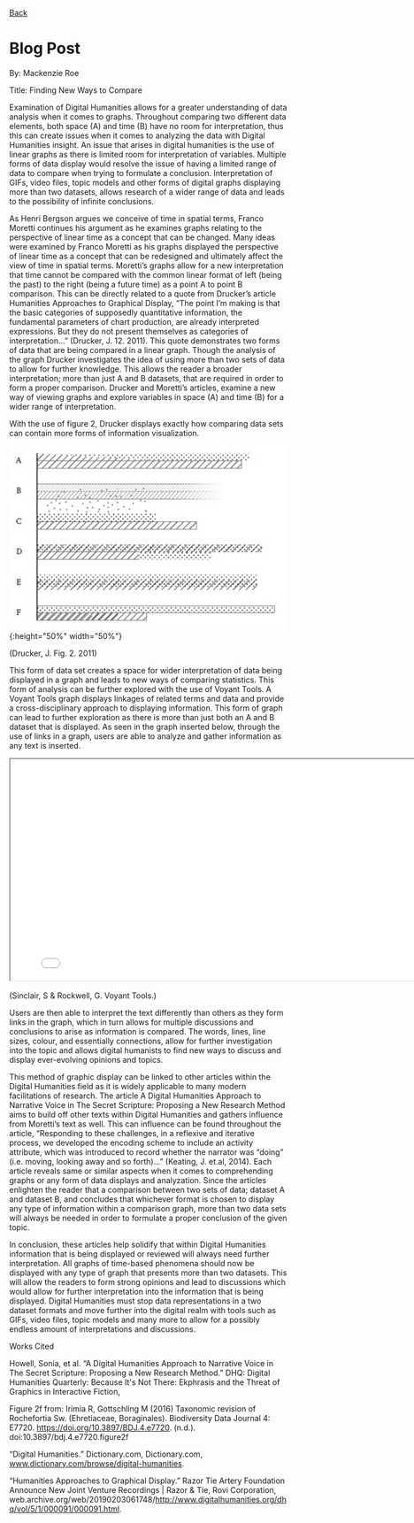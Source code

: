 [Back](README.md)

# Blog Post 

By:
Mackenzie Roe


Title:
Finding New Ways to Compare

   Examination of Digital Humanities allows for a greater understanding of data analysis when it comes to graphs. Throughout comparing two different data elements, both space (A) and time (B) have no room for interpretation, thus this can create issues when it comes to analyzing the data with Digital Humanities insight. An issue that arises in digital humanities is the use of linear graphs as there is limited room for interpretation of variables. Multiple forms of data display would resolve the issue of having a  limited range of data to compare when trying to formulate a conclusion. Interpretation of GIFs, video files, topic models and other forms of digital graphs displaying more than two datasets, allows research of a wider range of data and leads to the possibility of infinite conclusions. 
   
   As Henri Bergson argues we conceive of time in spatial terms, Franco Moretti continues his argument as he examines graphs relating to the perspective of linear time as a concept that can be changed. Many ideas were examined by Franco Moretti as his graphs displayed the perspective of linear time as a concept that can be redesigned and ultimately affect the view of time in spatial terms. Moretti’s graphs allow for a new interpretation that time cannot be compared with the common linear format of left (being the past) to the right (being a future time) as a point A to point B comparison. This can be directly related to a quote from Drucker’s article Humanities Approaches to Graphical Display, “The point I’m making is that the basic categories of supposedly quantitative information, the fundamental parameters of chart production, are already interpreted expressions. But they do not present themselves as categories of interpretation...” (Drucker, J. 12. 2011). This quote demonstrates two forms of data that are being compared in a linear graph. Though the analysis of the graph Drucker investigates the idea of using more than two sets of data to allow for further knowledge. This allows the reader a broader interpretation; more than just A and B datasets, that are required in order to form a proper comparison. Drucker and Moretti’s articles, examine a new way of viewing graphs and explore variables in space (A) and time (B) for a wider range of interpretation. 

   With the use of figure 2, Drucker displays exactly how comparing data sets can contain more forms of information visualization.

![test image size](images/Figure_1.png){:height="50%" width="50%"} 

(Drucker, J. Fig. 2. 2011)
   
   This form of data set creates a space for wider interpretation of data being displayed in a graph and leads to new ways of comparing statistics. This form of analysis can be further explored with the use of Voyant Tools.
A Voyant Tools graph displays linkages of related terms and data and provide a cross-disciplinary approach to displaying information. This form of graph can lead to further exploration as there is more than just both an A and B dataset that is displayed. As seen in the graph inserted below, through the use of links in a graph, users are able to analyze and gather information as any text is inserted.

<!--	Exported from Voyant Tools (voyant-tools.org).
The iframe src attribute below uses a relative protocol to better function with both
http and https sites, but if you're embedding this into a local web page (file protocol)
you should add an explicit protocol (https if you're using voyant-tools.org, otherwise
it depends on this server.
Feel free to change the height and width values or other styling below: -->
<iframe style='width: 800px; height: 400px;' src='//voyant-tools.org/tool/CollocatesGraph/?query=data&mode=corpus&corpus=bf781e4f47aba8120a86250e61dab3f2'></iframe>

(Sinclair, S & Rockwell, G. Voyant Tools.)

   Users are then able to interpret the text differently than others as they form links in the graph, which in turn allows for multiple discussions and conclusions to arise as information is compared. The words, lines, line sizes, colour, and essentially connections, allow for further investigation into the topic and allows digital humanists to find new ways to discuss and display ever-evolving opinions and topics.
 
   This method of graphic display can be linked to other articles within the Digital Humanities field as it is widely applicable to many modern facilitations of research. The article A Digital Humanities Approach to Narrative Voice in The Secret Scripture: Proposing a New Research Method aims to build off other texts within Digital Humanities and gathers influence from Moretti’s text as well. This can influence can be found throughout the article, “Responding to these challenges, in a reflexive and iterative process, we developed the encoding scheme to include an activity attribute, which was introduced to record whether the narrator was “doing” (i.e. moving, looking away and so forth)...” (Keating, J. et.al, 2014).  Each article reveals same or similar aspects when it comes to comprehending graphs or any form of data displays and analyzation. Since the articles enlighten the reader that a comparison between two sets of data; dataset A and dataset B, and concludes that whichever format is chosen to display any type of information within a comparison graph, more than two data sets will always be needed in order to formulate a proper conclusion of the given topic. 

   In conclusion, these articles help solidify that within Digital Humanities information that is being displayed or reviewed will always need further interpretation. All graphs of time-based phenomena should now be displayed with any type of graph that presents more than two datasets. This will allow the readers to form strong opinions and lead to discussions which would allow for further interpretation into the information that is being displayed. Digital Humanities must stop data representations in a two dataset formats and move further into the digital realm with tools such as GIFs, video files, topic models and many more to allow for a possibly endless amount of interpretations and discussions. 



Works Cited

Howell, Sonia, et al. “A Digital Humanities Approach to Narrative Voice in The Secret Scripture: Proposing a New Research Method.” DHQ: Digital Humanities Quarterly: Because It's Not There: Ekphrasis and the Threat of Graphics in Interactive Fiction,

Figure 2f from: Irimia R, Gottschling M (2016) Taxonomic revision of Rochefortia Sw. (Ehretiaceae, Boraginales). Biodiversity Data Journal 4: E7720. https://doi.org/10.3897/BDJ.4.e7720. (n.d.). doi:10.3897/bdj.4.e7720.figure2f

“Digital Humanities.” Dictionary.com, Dictionary.com, www.dictionary.com/browse/digital-humanities.

“Humanities Approaches to Graphical Display.” Razor Tie Artery Foundation Announce New Joint Venture Recordings | Razor & Tie, Rovi Corporation, web.archive.org/web/20190203061748/http://www.digitalhumanities.org/dhq/vol/5/1/000091/000091.html.





